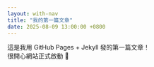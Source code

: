 ```yaml
---
layout: with-nav
title: "我的第一篇文章"
date: 2025-08-09 13:00:00 +0800
---
```


這是我用 GitHub Pages + Jekyll 發的第一篇文章！  
很開心網站正式啟動 🎉
